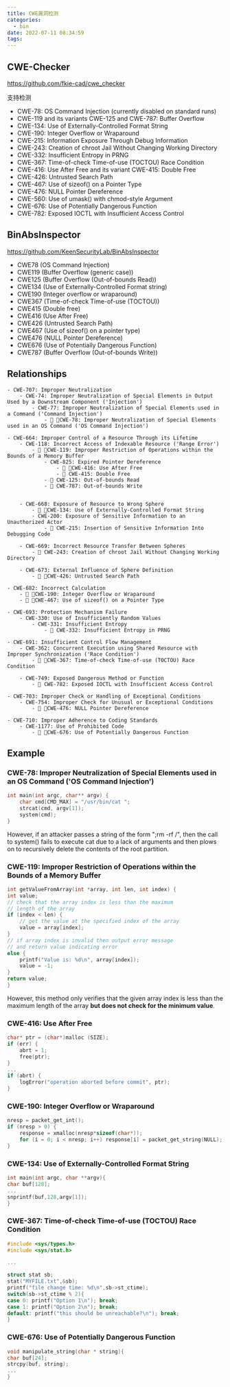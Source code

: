 ```yaml
---
title: CWE漏洞检测
categories:
  - bin
date: 2022-07-11 08:34:59
tags:
---
```


## CWE-Checker

https://github.com/fkie-cad/cwe_checker

支持检测

- CWE-78: OS Command Injection (currently disabled on standard runs)
- CWE-119 and its variants CWE-125 and CWE-787: Buffer Overflow
- CWE-134: Use of Externally-Controlled Format String
- CWE-190: Integer Overflow or Wraparound
- CWE-215: Information Exposure Through Debug Information
- CWE-243: Creation of chroot Jail Without Changing Working Directory
- CWE-332: Insufficient Entropy in PRNG
- CWE-367: Time-of-check Time-of-use (TOCTOU) Race Condition
- CWE-416: Use After Free and its variant CWE-415: Double Free
- CWE-426: Untrusted Search Path
- CWE-467: Use of sizeof() on a Pointer Type
- CWE-476: NULL Pointer Dereference
- CWE-560: Use of umask() with chmod-style Argument
- CWE-676: Use of Potentially Dangerous Function
- CWE-782: Exposed IOCTL with Insufficient Access Control

## BinAbsInspector

https://github.com/KeenSecurityLab/BinAbsInspector

- CWE78 (OS Command Injection)
- CWE119 (Buffer Overflow (generic case))
- CWE125 (Buffer Overflow (Out-of-bounds Read))
- CWE134 (Use of Externally-Controlled Format string)
- CWE190 (Integer overflow or wraparound)
- CWE367 (Time-of-check Time-of-use (TOCTOU))
- CWE415 (Double free)
- CWE416 (Use After Free)
- CWE426 (Untrusted Search Path)
- CWE467 (Use of sizeof() on a pointer type)
- CWE476 (NULL Pointer Dereference)
- CWE676 (Use of Potentially Dangerous Function)
- CWE787 (Buffer Overflow (Out-of-bounds Write))

## Relationships
```
- CWE-707: Improper Neutralization
    - CWE-74: Improper Neutralization of Special Elements in Output Used by a Downstream Component ('Injection')
        - CWE-77: Improper Neutralization of Special Elements used in a Command ('Command Injection')
            - 🎯 🦴CWE-78: Improper Neutralization of Special Elements used in an OS Command ('OS Command Injection')

- CWE-664: Improper Control of a Resource Through its Lifetime
    - CWE-118: Incorrect Access of Indexable Resource ('Range Error')
        - 🎯 🦴CWE-119: Improper Restriction of Operations within the Bounds of a Memory Buffer
            - CWE-825: Expired Pointer Dereference
                - 🎯 🦴CWE-416: Use After Free
                - 🦴 CWE-415: Double Free
            - 🦴 CWE-125: Out-of-bounds Read
            - 🦴 CWE-787: Out-of-bounds Write


    - CWE-668: Exposure of Resource to Wrong Sphere
        - 🎯 🦴CWE-134: Use of Externally-Controlled Format String
        - CWE-200: Exposure of Sensitive Information to an Unauthorized Actor
            - 🎯 CWE-215: Insertion of Sensitive Information Into Debugging Code

    - CWE-669: Incorrect Resource Transfer Between Spheres
        - 🎯 CWE-243: Creation of chroot Jail Without Changing Working Directory

    - CWE-673: External Influence of Sphere Definition
        - 🎯 🦴CWE-426: Untrusted Search Path

- CWE-682: Incorrect Calculation
    - 🎯 🦴CWE-190: Integer Overflow or Wraparound
    - 🎯 🦴CWE-467: Use of sizeof() on a Pointer Type

- CWE-693: Protection Mechanism Failure
    - CWE-330: Use of Insufficiently Random Values
        - CWE-331: Insufficient Entropy
            - 🎯 CWE-332: Insufficient Entropy in PRNG

- CWE-691: Insufficient Control Flow Management
    - CWE-362: Concurrent Execution using Shared Resource with Improper Synchronization ('Race Condition')
        - 🎯 🦴CWE-367: Time-of-check Time-of-use (TOCTOU) Race Condition
        
    - CWE-749: Exposed Dangerous Method or Function
        - 🎯 CWE-782: Exposed IOCTL with Insufficient Access Control

- CWE-703: Improper Check or Handling of Exceptional Conditions
    - CWE-754: Improper Check for Unusual or Exceptional Conditions
        - 🎯 🦴CWE-476: NULL Pointer Dereference

- CWE-710: Improper Adherence to Coding Standards
    - CWE-1177: Use of Prohibited Code
        - 🎯 🦴CWE-676: Use of Potentially Dangerous Function

```
## Example

### CWE-78: Improper Neutralization of Special Elements used in an OS Command ('OS Command Injection')

``` c
int main(int argc, char** argv) {
    char cmd[CMD_MAX] = "/usr/bin/cat ";
    strcat(cmd, argv[1]);
    system(cmd);
}
```
However, if an attacker passes a string of the form ";rm -rf /", then the call to system() fails to execute cat due to a lack of arguments and then plows on to recursively delete the contents of the root partition.

### CWE-119: Improper Restriction of Operations within the Bounds of a Memory Buffer

``` c
int getValueFromArray(int *array, int len, int index) {
int value;
// check that the array index is less than the maximum
// length of the array
if (index < len) {
    // get the value at the specified index of the array
    value = array[index];
}
// if array index is invalid then output error message
// and return value indicating error
else {
    printf("Value is: %d\n", array[index]);
    value = -1;
}
return value;
}
```

However, this method only verifies that the given array index is less than the maximum length of the array **but does not check for the minimum value**.
### CWE-416: Use After Free
``` c
char* ptr = (char*)malloc (SIZE);
if (err) {
    abrt = 1;
    free(ptr);
}
...
if (abrt) {
    logError("operation aborted before commit", ptr);
}
```
### CWE-190: Integer Overflow or Wraparound
``` c
nresp = packet_get_int();
if (nresp > 0) {
    response = xmalloc(nresp*sizeof(char*));
    for (i = 0; i < nresp; i++) response[i] = packet_get_string(NULL);
}
```

### CWE-134: Use of Externally-Controlled Format String
``` c
int main(int argc, char **argv){
char buf[128];
...
snprintf(buf,128,argv[1]);
}
```
### CWE-367: Time-of-check Time-of-use (TOCTOU) Race Condition
``` c
#include <sys/types.h>
#include <sys/stat.h>

...

struct stat sb;
stat("MYFILE.txt",&sb);
printf("file change time: %d\n",sb->st_ctime);
switch(sb->st_ctime % 2){
case 0: printf("Option 1\n"); break;
case 1: printf("Option 2\n"); break;
default: printf("this should be unreachable?\n"); break;
}
```

### CWE-676: Use of Potentially Dangerous Function
``` c
void manipulate_string(char * string){
char buf[24];
strcpy(buf, string);
...
}
```